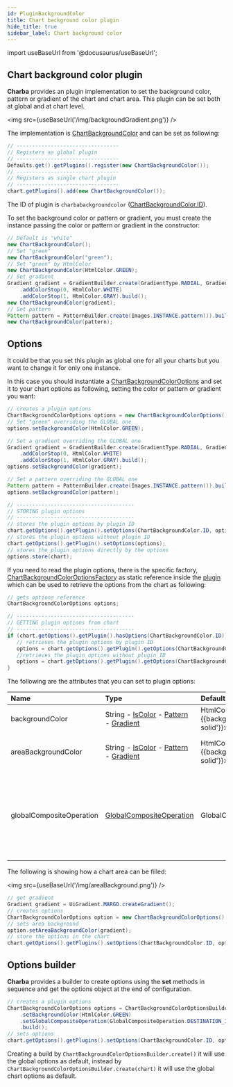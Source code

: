 ```yaml
---
id: PluginBackgroundColor
title: Chart background color plugin
hide_title: true
sidebar_label: Chart background color
---
```

import useBaseUrl from '@docusaurus/useBaseUrl';

## Chart background color plugin

**Charba** provides an plugin implementation to set the background color, pattern or gradient of the chart and chart area. This plugin can be set both at global and at chart level.

<img src={useBaseUrl('/img/backgroundGradient.png')} />

The implementation is [ChartBackgroundColor](https://pepstock-org.github.io/Charba/next/org/pepstock/charba/client/impl/plugins/ChartBackgroundColor.html) and can be set as following:

```java
// ---------------------------------
// Registers as global plugin
// ---------------------------------
Defaults.get().getPlugins().register(new ChartBackgroundColor());
// ---------------------------------
// Registers as single chart plugin
// ---------------------------------
chart.getPlugins().add(new ChartBackgroundColor());
```

The ID of plugin is `charbabackgroundcolor` ([ChartBackgroundColor.ID](https://pepstock-org.github.io/Charba/next/org/pepstock/charba/client/impl/plugins/ChartBackgroundColor.html#ID)).

To set the background color or pattern or gradient, you must create the instance passing the color or pattern or gradient in the constructor:

```java
// Default is "white"
new ChartBackgroundColor();
// Set "green"
new ChartBackgroundColor("green");
// Set "green" by HtmlColor
new ChartBackgroundColor(HtmlColor.GREEN);
// Set gradient
Gradient gradient = GradientBuilder.create(GradientType.RADIAL, GradientOrientation.IN_OUT, GradientScope.CANVAS)
	.addColorStop(0, HtmlColor.WHITE)
	.addColorStop(1, HtmlColor.GRAY).build();
new ChartBackgroundColor(gradient);
// Set pattern
Pattern pattern = PatternBuilder.create(Images.INSTANCE.pattern()).build();
new ChartBackgroundColor(pattern);
```

## Options 

It could be that you set this plugin as global one for all your charts but you want to change it for only one instance.

In this case you should instantiate a [ChartBackgroundColorOptions](https://pepstock-org.github.io/Charba/next/org/pepstock/charba/client/impl/plugins/ChartBackgroundColorOptions.html) and set it to your chart options as following, setting the color or pattern or gradient you want:

```java
// creates a plugin options
ChartBackgroundColorOptions options = new ChartBackgroundColorOptions();
// Set "green" overriding the GLOBAL one
options.setBackgroundColor(HtmlColor.GREEN);

// Set a gradient overriding the GLOBAL one
Gradient gradient = GradientBuilder.create(GradientType.RADIAL, GradientOrientation.IN_OUT, GradientScope.CANVAS)
	.addColorStop(0, HtmlColor.WHITE)
	.addColorStop(1, HtmlColor.GRAY).build();
options.setBackgroundColor(gradient);

// Set a pattern overriding the GLOBAL one
Pattern pattern = PatternBuilder.create(Images.INSTANCE.pattern()).build();
options.setBackgroundColor(pattern);

// --------------------------------------
// STORING plugin options
// --------------------------------------
// stores the plugin options by plugin ID
chart.getOptions().getPlugin().setOptions(ChartBackgroundColor.ID, options);
// stores the plugin options without plugin ID
chart.getOptions().getPlugin().setOptions(options);
// stores the plugin options directly by the options
options.store(chart);
```

If you need to read the plugin options, there is the specific factory, [ChartBackgroundColorOptionsFactory](https://pepstock-org.github.io/Charba/next/org/pepstock/charba/client/impl/plugins/ChartBackgroundColorOptionsFactory.html) as static reference inside the [plugin](https://pepstock-org.github.io/Charba/next/org/pepstock/charba/client/impl/plugins/ChartBackgroundColor.html) which can be used to retrieve the options from the chart as following:

```java
// gets options reference
ChartBackgroundColorOptions options;

// --------------------------------------
// GETTING plugin options from chart
// --------------------------------------
if (chart.getOptions().getPlugin().hasOptions(ChartBackgroundColor.ID)){
   // retrieves the plugin options by plugin ID
   options = chart.getOptions().getPlugin().getOptions(ChartBackgroundColor.ID, ChartBackgroundColor.FACTORY);
   //retrieves the plugin options without plugin ID
   options = chart.getOptions().getPlugin().getOptions(ChartBackgroundColor.FACTORY);
}
```

The following are the attributes that you can set to plugin options:

| Name | Type | Default | Description
| :- | :- | :- | :-
| backgroundColor | String - [IsColor](https://pepstock-org.github.io/Charba/next/org/pepstock/charba/client/colors/IsColor.html) - [Pattern](https://pepstock-org.github.io/Charba/next/org/pepstock/charba/client/colors/Pattern.html) - [Gradient](https://pepstock-org.github.io/Charba/next/org/pepstock/charba/client/colors/Gradient.html) | HtmlColor.WHITE - <span style={{backgroundColor: 'white', border: '1px solid'}}>&nbsp;&nbsp;&nbsp;&nbsp;&nbsp;&nbsp;&nbsp;&nbsp;</span> | The fill color of the chart background.
| areaBackgroundColor | String - [IsColor](https://pepstock-org.github.io/Charba/next/org/pepstock/charba/client/colors/IsColor.html) - [Pattern](https://pepstock-org.github.io/Charba/next/org/pepstock/charba/client/colors/Pattern.html) - [Gradient](https://pepstock-org.github.io/Charba/next/org/pepstock/charba/client/colors/Gradient.html) | HtmlColor.WHITE - <span style={{backgroundColor: 'white', border: '1px solid'}}>&nbsp;&nbsp;&nbsp;&nbsp;&nbsp;&nbsp;&nbsp;&nbsp;</span> | The fill color of the chart area background. 
| globalCompositeOperation | [GlobalCompositeOperation](https://pepstock-org.github.io/Charba/next/org/pepstock/charba/client/dom/enums/GlobalCompositeOperation.html) | GlobalCompositeOperation.SOURCE_OVER | The type of compositing operation to apply when drawing new shapes.<br/><br/> See [here](https://developer.mozilla.org/en-US/docs/Web/API/CanvasRenderingContext2D/globalCompositeOperation) more details.

The following is showing how a chart area can be filled:

<img src={useBaseUrl('/img/areaBackground.png')} />

```java
// get gradient
Gradient gradient = UiGradient.MARGO.createGradient();
// creates options
ChartBackgroundColorOptions option = new ChartBackgroundColorOptions();
// sets area background
option.setAreaBackgroundColor(gradient);
// store the options in the chart
chart.getOptions().getPlugins().setOptions(ChartBackgroundColor.ID, option);
```

## Options builder

**Charba** provides a builder to create options using the **set** methods in sequence and get the options object at the end of configuration.

```java
// creates a plugin options
ChartBackgroundColorOptions options = ChartBackgroundColorOptionsBuilder.create()
	.setBackgroundColor(HtmlColor.GREEN)
	.setGlobalCompositeOperation(GlobalCompositeOperation.DESTINATION_IN)
	.build();
// sets options
chart.getOptions().getPlugins().setOptions(ChartBackgroundColor.ID, options);
```

Creating a build by `ChartBackgroundColorOptionsBuilder.create()` it will use the global options as default, instead by `ChartBackgroundColorOptionsBuilder.create(chart)` it will use the global chart options as default.
 